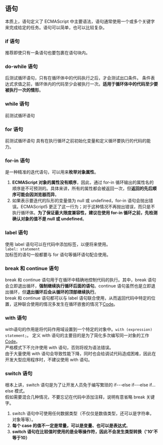 ## 语句  
本质上，语句定义了 ECMAScript 中主要语法，语句通常使用一个或多个关键字来完成给定的任务。语句可以简单，也可以比较复杂。  
### if 语句  
推荐即使只有一条语句也要包裹在语句块内。  
### do-while 语句  
后测试循环语句，只有在循环体中的代码执行之后，才会测试出口条件。 条件表达式求值之前，循环体内的代码至少会被执行一次。**适用于循环体中的代码至少要被执行一次的情形**。  
### while 语句  
前测试循环语句  
### for 语句  
前测试循环语句 具有在执行循环之前初始化变量和定义循环要执行的代码的能力。  
### for-in 语句  
是一种精准的迭代语句，可以用来**枚举对象属性**。  
1. **ECMAScript 对象的属性没有顺序**，因此，通过 for-in 循环输出的属性名的顺序是不可预测的。具体来讲，所有的属性都会被返回一次，但**返回的先后顺序可能会因浏览器而异**。  
2. 如果表示要迭代的队形的变量值为 null 或 undefined，for-in 语句会抛出错误。ECMAScript5 更正了这一行为；对于这种情况不再抛出错误，而只是不执行循环体。**为了保证最大限度兼容性，建议在使用 for-in 循环之前，先检测确认对象的值不是 null 或 undefined**。  
### label 语句  
使用 label 语句可以在代码中添加标签，以便将来使用。  
`label: statement`  
加标签的语句一般都要与 for 语句等循环语句配合使用。  
### break 和 continue 语句  
break 和 continue 语句用于在循环中精确地控制代码的执行。其中，break 语句会立即退出循环，**强制继续执行循环后面的语句**。continue 语句虽然也是立即退出循环，但**退出循环后会从循环的顶部继续执行**。  
break 和 continue 语句都可以与 label 语句联合使用，从而返回代码中特定的位置，这种联合使用的情况多发生在循环嵌套的情况下[Code]()。  
### with 语句  
with语句的作用是将代码作用域设置到一个特定的对象中。`with (expression) statement;`。 
定义 with 语句的主要目的是为了简化多次编写同一对象的工作 [Code]()。  
严格模式下不允许使用 with 语句，否则将视为语法错误。  
由于大量使用 with 语句会导致性能下降，同时也会给调试代码造成困难，因此在开发大型应用程序时，不建议使用 with 语句。  
### switch 语句  
根本上讲，switch 语句是为了让开发人员免于编写繁琐的 if---else if---else if... else 模式。  
假如需要混合几种情况，不要忘记在代码中添加注释，说明有意省略 break 关键字。  
1. switch 语句中可使用任何数据类型（不仅仅是数值类型，还可以是字符串，对象等等）。  
2. **每个 case 的值不一定是常量，可以是变量、也可以是表达式**。  
3. **switch 语句在比较值时使用的是全等操作符，因此不会发生类型转换（'10'不等于10）**




